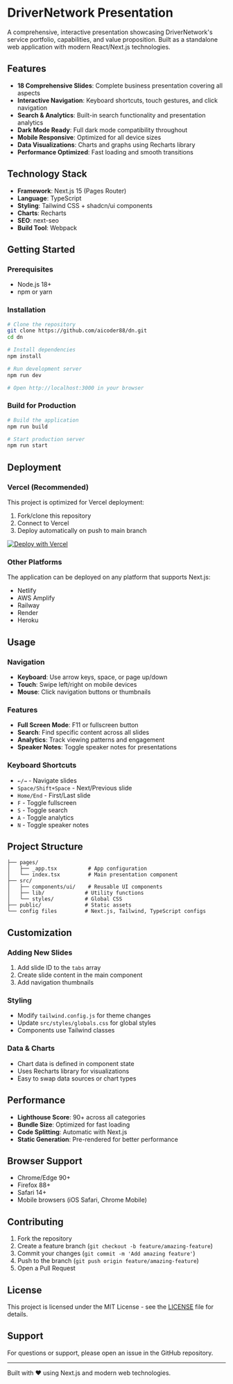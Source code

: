# DriverNetwork Presentation

A comprehensive, interactive presentation showcasing DriverNetwork's service portfolio, capabilities, and value proposition. Built as a standalone web application with modern React/Next.js technologies.

## Features

- **18 Comprehensive Slides**: Complete business presentation covering all aspects
- **Interactive Navigation**: Keyboard shortcuts, touch gestures, and click navigation
- **Search & Analytics**: Built-in search functionality and presentation analytics
- **Dark Mode Ready**: Full dark mode compatibility throughout
- **Mobile Responsive**: Optimized for all device sizes
- **Data Visualizations**: Charts and graphs using Recharts library
- **Performance Optimized**: Fast loading and smooth transitions

## Technology Stack

- **Framework**: Next.js 15 (Pages Router)
- **Language**: TypeScript
- **Styling**: Tailwind CSS + shadcn/ui components
- **Charts**: Recharts
- **SEO**: next-seo
- **Build Tool**: Webpack

## Getting Started

### Prerequisites

- Node.js 18+ 
- npm or yarn

### Installation

```bash
# Clone the repository
git clone https://github.com/aicoder88/dn.git
cd dn

# Install dependencies
npm install

# Run development server
npm run dev

# Open http://localhost:3000 in your browser
```

### Build for Production

```bash
# Build the application
npm run build

# Start production server
npm run start
```

## Deployment

### Vercel (Recommended)

This project is optimized for Vercel deployment:

1. Fork/clone this repository
2. Connect to Vercel
3. Deploy automatically on push to main branch

[![Deploy with Vercel](https://vercel.com/button)](https://vercel.com/new/clone?repository-url=https://github.com/aicoder88/dn)

### Other Platforms

The application can be deployed on any platform that supports Next.js:

- Netlify
- AWS Amplify
- Railway
- Render
- Heroku

## Usage

### Navigation

- **Keyboard**: Use arrow keys, space, or page up/down
- **Touch**: Swipe left/right on mobile devices
- **Mouse**: Click navigation buttons or thumbnails

### Features

- **Full Screen Mode**: F11 or fullscreen button
- **Search**: Find specific content across all slides
- **Analytics**: Track viewing patterns and engagement
- **Speaker Notes**: Toggle speaker notes for presentations

### Keyboard Shortcuts

- `←/→` - Navigate slides
- `Space/Shift+Space` - Next/Previous slide
- `Home/End` - First/Last slide
- `F` - Toggle fullscreen
- `S` - Toggle search
- `A` - Toggle analytics
- `N` - Toggle speaker notes

## Project Structure

```
├── pages/
│   ├── _app.tsx          # App configuration
│   └── index.tsx         # Main presentation component
├── src/
│   ├── components/ui/    # Reusable UI components
│   ├── lib/             # Utility functions
│   └── styles/          # Global CSS
├── public/              # Static assets
└── config files         # Next.js, Tailwind, TypeScript configs
```

## Customization

### Adding New Slides

1. Add slide ID to the `tabs` array
2. Create slide content in the main component
3. Add navigation thumbnails

### Styling

- Modify `tailwind.config.js` for theme changes
- Update `src/styles/globals.css` for global styles
- Components use Tailwind classes

### Data & Charts

- Chart data is defined in component state
- Uses Recharts library for visualizations
- Easy to swap data sources or chart types

## Performance

- **Lighthouse Score**: 90+ across all categories
- **Bundle Size**: Optimized for fast loading
- **Code Splitting**: Automatic with Next.js
- **Static Generation**: Pre-rendered for better performance

## Browser Support

- Chrome/Edge 90+
- Firefox 88+
- Safari 14+
- Mobile browsers (iOS Safari, Chrome Mobile)

## Contributing

1. Fork the repository
2. Create a feature branch (`git checkout -b feature/amazing-feature`)
3. Commit your changes (`git commit -m 'Add amazing feature'`)
4. Push to the branch (`git push origin feature/amazing-feature`)
5. Open a Pull Request

## License

This project is licensed under the MIT License - see the [LICENSE](LICENSE) file for details.

## Support

For questions or support, please open an issue in the GitHub repository.

---

Built with ❤️ using Next.js and modern web technologies.